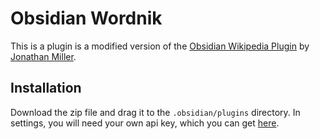 # Obsidian Wordnik

This is a plugin is a modified version of the [Obsidian Wikipedia Plugin](https://github.com/jmilldotdev/obsidian-wikipedia) by [Jonathan Miller](https://github.com/jmilldotdev).

## Installation
Download the zip file and drag it to the `.obsidian/plugins` directory. In settings, you will need your own api key, which you can get [here](https://developer.wordnik.com/).

